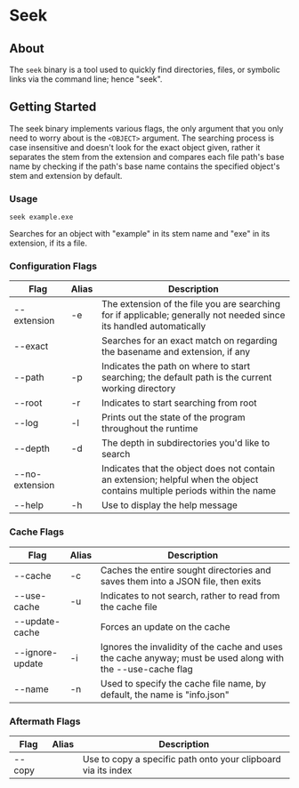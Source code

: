 # Seek

## About
The `seek` binary is a tool used to quickly find directories, files, or symbolic links via the command line; hence "seek".

## Getting Started
The seek binary implements various flags, the only argument that you only need to worry about is the `<OBJECT>` argument.
The searching process is case insensitive and doesn't look for the exact object given, rather it separates the stem from
the extension and compares each file path's base name by checking if the path's base name contains the specified object's stem and extension by default.

### Usage
```console
seek example.exe
```
Searches for an object with "example" in its stem name and "exe" in its extension, if its a file.

### Configuration Flags

| Flag | Alias | Description |
|------|-|-------------|
|--extension| -e | The extension of the file you are searching for if applicable; generally not needed since its handled automatically|
|--exact|  | Searches for an exact match on regarding the basename and extension, if any|
| --path | -p | Indicates the path on where to start searching; the default path is the current working directory |
| --root | -r | Indicates to start searching from root |
| --log | -l | Prints out the state of the program throughout the runtime |
| --depth | -d | The depth in subdirectories you'd like to search |
| --no-extension |  | Indicates that the object does not contain an extension; helpful when the object contains multiple periods within the name |
|--help| -h | Use to display the help message|

### Cache Flags

| Flag | Alias | Description |
|------|-|-------------|
|--cache| -c | Caches the entire sought directories and saves them into a JSON file, then exits |
|--use-cache| -u | Indicates to not search, rather to read from the cache file |
|--update-cache| | Forces an update on the cache |
|--ignore-update| -i | Ignores the invalidity of the cache and uses the cache anyway; must be used along with the --use-cache flag |
|--name| -n | Used to specify the cache file name, by default, the name is "info.json"|

### Aftermath Flags

| Flag | Alias | Description |
|------|-|-------------|
| --copy |  | Use to copy a specific path onto your clipboard via its index|

